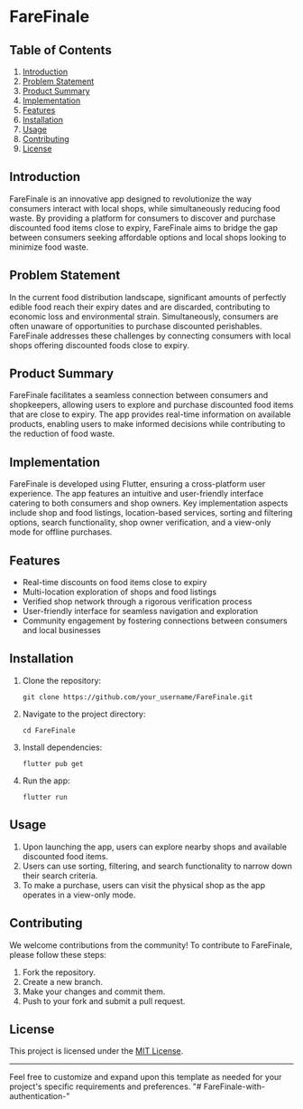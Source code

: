 

# FareFinale



## Table of Contents
1. [Introduction](#introduction)
2. [Problem Statement](#problem-statement)
3. [Product Summary](#product-summary)
4. [Implementation](#implementation)
5. [Features](#features)
6. [Installation](#installation)
7. [Usage](#usage)
8. [Contributing](#contributing)
9. [License](#license)

## Introduction
FareFinale is an innovative app designed to revolutionize the way consumers interact with local shops, while simultaneously reducing food waste. By providing a platform for consumers to discover and purchase discounted food items close to expiry, FareFinale aims to bridge the gap between consumers seeking affordable options and local shops looking to minimize food waste.

## Problem Statement
In the current food distribution landscape, significant amounts of perfectly edible food reach their expiry dates and are discarded, contributing to economic loss and environmental strain. Simultaneously, consumers are often unaware of opportunities to purchase discounted perishables. FareFinale addresses these challenges by connecting consumers with local shops offering discounted foods close to expiry.

## Product Summary
FareFinale facilitates a seamless connection between consumers and shopkeepers, allowing users to explore and purchase discounted food items that are close to expiry. The app provides real-time information on available products, enabling users to make informed decisions while contributing to the reduction of food waste.

## Implementation
FareFinale is developed using Flutter, ensuring a cross-platform user experience. The app features an intuitive and user-friendly interface catering to both consumers and shop owners. Key implementation aspects include shop and food listings, location-based services, sorting and filtering options, search functionality, shop owner verification, and a view-only mode for offline purchases.

## Features
- Real-time discounts on food items close to expiry
- Multi-location exploration of shops and food listings
- Verified shop network through a rigorous verification process
- User-friendly interface for seamless navigation and exploration
- Community engagement by fostering connections between consumers and local businesses

## Installation
1. Clone the repository:
   ```
   git clone https://github.com/your_username/FareFinale.git
   ```
2. Navigate to the project directory:
   ```
   cd FareFinale
   ```
3. Install dependencies:
   ```
   flutter pub get
   ```
4. Run the app:
   ```
   flutter run
   ```

## Usage
1. Upon launching the app, users can explore nearby shops and available discounted food items.
2. Users can use sorting, filtering, and search functionality to narrow down their search criteria.
3. To make a purchase, users can visit the physical shop as the app operates in a view-only mode.

## Contributing
We welcome contributions from the community! To contribute to FareFinale, please follow these steps:
1. Fork the repository.
2. Create a new branch.
3. Make your changes and commit them.
4. Push to your fork and submit a pull request.

## License
This project is licensed under the [MIT License](LICENSE).

---

Feel free to customize and expand upon this template as needed for your project's specific requirements and preferences.
"# FareFinale-with-authentication-" 
